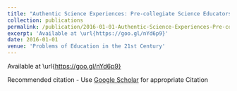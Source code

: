 ```yaml
---
title: "Authentic Science Experiences: Pre-collegiate Science Educators' successes And Challenges During Professional Development"
collection: publications
permalink: /publication/2016-01-01-Authentic-Science-Experiences-Pre-collegiate-Science-Educators-successes-And-Challenges-During-Professional-Development
excerpt: 'Available at \url{https://goo.gl/nYd6p9}'
date: 2016-01-01
venue: 'Problems of Education in the 21st Century'
---
```

Available at \url{https://goo.gl/nYd6p9}

Recommended citation - Use [Google Scholar](https://scholar.google.com/scholar?q=Authentic+Science+Experiences:+Pre-collegiate+Science+Educators&#x27;+successes+And+Challenges+During+Professional+Development) for appropriate Citation 